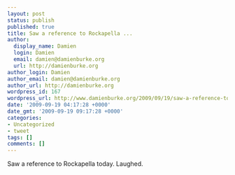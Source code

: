 ```yaml
---
layout: post
status: publish
published: true
title: Saw a reference to Rockapella ...
author:
  display_name: Damien
  login: Damien
  email: damien@damienburke.org
  url: http://damienburke.org
author_login: Damien
author_email: damien@damienburke.org
author_url: http://damienburke.org
wordpress_id: 167
wordpress_url: http://www.damienburke.org/2009/09/19/saw-a-reference-to-rockapella/
date: '2009-09-19 04:17:28 +0000'
date_gmt: '2009-09-19 09:17:28 +0000'
categories:
- Uncategorized
- tweet
tags: []
comments: []
---
```

<p>Saw a reference to Rockapella today. Laughed.</p>
